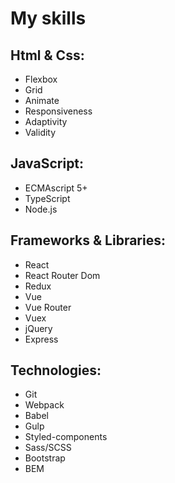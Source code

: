 My skills
===================================
Html & Css:
-------------
- Flexbox
- Grid
- Animate
- Responsiveness
- Adaptivity
- Validity

JavaScript:
--------------------
- ECMAscript 5+
- TypeScript
- Node.js

Frameworks & Libraries:
--------------------
- React
- React Router Dom
- Redux
- Vue
- Vue Router
- Vuex
- jQuery
- Express

Technologies:
--------------------
- Git
- Webpack
- Babel
- Gulp
- Styled-components
- Sass/SCSS
- Bootstrap
- BEM
